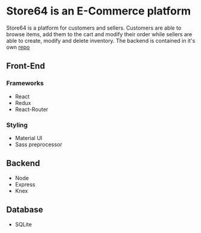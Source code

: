 # Store64 is an E-Commerce platform

  Store64 is a platform for customers and sellers. Customers are able to browse items, add them to the cart and modify their order while sellers are able to create, modify and delete inventory. 
  The backend is contained in it's own [repo]("https://github.com/Alisa1989/Store64-backend")
 
## Front-End 
### Frameworks
- React
- Redux
- React-Router
### Styling 
- Material UI
- Sass preprocessor

## Backend 
- Node
- Express
- Knex

## Database
- SQLite
